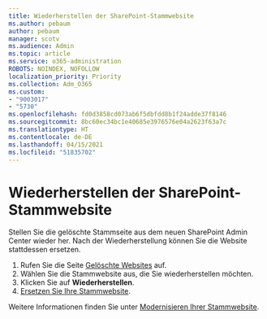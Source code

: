 ```yaml
---
title: Wiederherstellen der SharePoint-Stammwebsite
ms.author: pebaum
author: pebaum
manager: scotv
ms.audience: Admin
ms.topic: article
ms.service: o365-administration
ROBOTS: NOINDEX, NOFOLLOW
localization_priority: Priority
ms.collection: Adm_O365
ms.custom:
- "9003017"
- "5730"
ms.openlocfilehash: fd0d3858cd073ab6f5dbfdd8b1f24adde37f8146
ms.sourcegitcommit: 8bc60ec34bc1e40685e3976576e04a2623f63a7c
ms.translationtype: HT
ms.contentlocale: de-DE
ms.lasthandoff: 04/15/2021
ms.locfileid: "51835702"
---
```

# <a name="restore-the-sharepoint-root-site"></a>Wiederherstellen der SharePoint-Stammwebsite

Stellen Sie die gelöschte Stammseite aus dem neuen SharePoint Admin Center wieder her. Nach der Wiederherstellung können Sie die Website stattdessen ersetzen.

1. Rufen Sie die Seite [Gelöschte Websites](https://admin.microsoft.com/sharepoint?page=recycleBin&modern=true) auf. 
2. Wählen Sie die Stammwebsite aus, die Sie wiederherstellen möchten.
3. Klicken Sie auf **Wiederherstellen**.
4. [Ersetzen Sie Ihre Stammwebsite](https://docs.microsoft.com/sharepoint/troubleshoot/sites/url-that-resides-under-root-site-collection-is-broken).

Weitere Informationen finden Sie unter [Modernisieren Ihrer Stammwebsite](https://docs.microsoft.com/sharepoint/modern-root-site).
